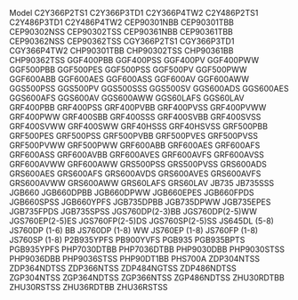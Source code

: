 Model
C2Y366P2TS1
C2Y366P3TD1
C2Y366P4TW2
C2Y486P2TS1
C2Y486P3TD1
C2Y486P4TW2
CEP90301NBB
CEP90301TBB
CEP90302NSS
CEP90302TSS
CEP90361NBB
CEP90361TBB
CEP90362NSS
CEP90362TSS
CGY366P2TS1
CGY366P3TD1
CGY366P4TW2
CHP90301TBB
CHP90302TSS
CHP90361BB
CHP90362TSS
GGF400PBB
GGF400PSS
GGF400PV
GGF400PWW
GGF500PBB
GGF500PES
GGF500PSS
GGF500PV
GGF500PWW
GGF600ABB
GGF600AES
GGF600ASS
GGF600AV
GGF600AWW
GGS500PSS
GGS500PV
GGS500SSS
GGS500SV
GGS600ADS
GGS600AES
GGS600AFS
GGS600AV
GGS600AWW
GGS60LAFS
GGS60LAV
GRF400PBB
GRF400PSS
GRF400PVBB
GRF400PVSS
GRF400PVWW
GRF400PWW
GRF400SBB
GRF400SSS
GRF400SVBB
GRF400SVSS
GRF400SVWW
GRF400SWW
GRF40HSSS
GRF40HSVSS
GRF500PBB
GRF500PES
GRF500PSS
GRF500PVBB
GRF500PVES
GRF500PVSS
GRF500PVWW
GRF500PWW
GRF600ABB
GRF600AES
GRF600AFS
GRF600ASS
GRF600AVBB
GRF600AVES
GRF600AVFS
GRF600AVSS
GRF600AVWW
GRF600AWW
GRS500PSS
GRS500PVSS
GRS600ADS
GRS600AES
GRS600AFS
GRS600AVDS
GRS600AVES
GRS600AVFS
GRS600AVWW
GRS600AWW
GRS60LAFS
GRS60LAV
JB735
JB735SSS
JGB660
JGB660DPBB
JGB660DPWW
JGB660EPES
JGB660FPDS
JGB660SPSS
JGB660YPFS
JGB735DPBB
JGB735DPWW
JGB735EPES
JGB735FPDS
JGB735SPSS
JGS760DP(2-3)BB
JGS760DP(2-5)WW
JGS760EP(2-5)ES
JGS760FP(2-5)DS
JGS760SP(2-5)SS
JS645DL (5-8)
JS760DP (1-6) BB
JS760DP (1-8) WW
JS760EP (1-8)
JS760FP (1-8)
JS760SP (1-8)
P2B935YPFS
PB900YVFS
PGB935
PGB935BPTS
PGB935YPFS
PHP7030DTBB
PHP7036DTBB
PHP9030DBB
PHP9030STSS
PHP9036DBB
PHP9036STSS
PHP90DT1BB
PHS700A
ZDP304NTSS
ZDP364NDTSS
ZDP366NTSS
ZDP484NGTSS
ZDP486NDTSS
ZGP304NTSS
ZGP364NDTSS
ZGP366NTSS
ZGP486NDTSS
ZHU30RDTBB
ZHU30RSTSS
ZHU36RDTBB
ZHU36RSTSS
